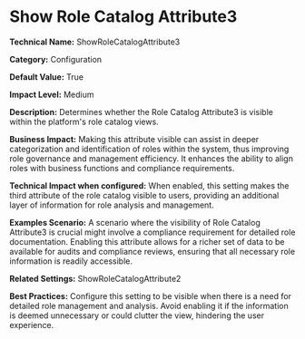 # Show Role Catalog Attribute3

**Technical Name:** ShowRoleCatalogAttribute3

**Category:** Configuration

**Default Value:** True

**Impact Level:** Medium

**Description:** Determines whether the Role Catalog Attribute3 is visible within the platform's role catalog views.

**Business Impact:** Making this attribute visible can assist in deeper categorization and identification of roles within the system, thus improving role governance and management efficiency. It enhances the ability to align roles with business functions and compliance requirements.

**Technical Impact when configured:** When enabled, this setting makes the third attribute of the role catalog visible to users, providing an additional layer of information for role analysis and management.

**Examples Scenario:** A scenario where the visibility of Role Catalog Attribute3 is crucial might involve a compliance requirement for detailed role documentation. Enabling this attribute allows for a richer set of data to be available for audits and compliance reviews, ensuring that all necessary role information is readily accessible.

**Related Settings:** ShowRoleCatalogAttribute2

**Best Practices:** Configure this setting to be visible when there is a need for detailed role management and analysis. Avoid enabling it if the information is deemed unnecessary or could clutter the view, hindering the user experience.